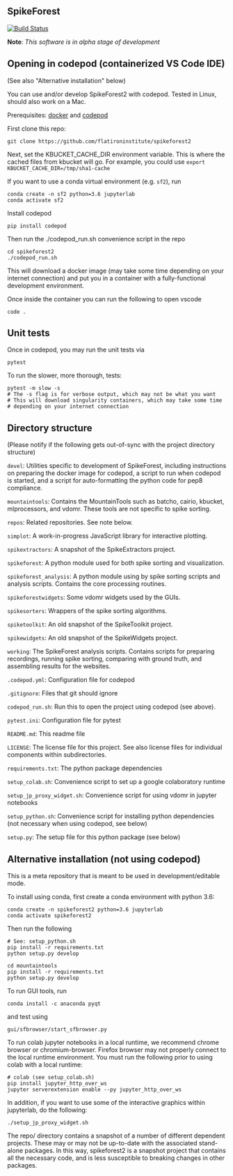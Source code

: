 ## SpikeForest
[![Build Status](https://travis-ci.org/flatironinstitute/spikeforest.svg?branch=master)](https://travis-ci.org/flatironinstitute/spikeforest)

**Note**: *This software is in alpha stage of development*

## Opening in codepod (containerized VS Code IDE)

(See also "Alternative installation" below)

You can use and/or develop SpikeForest2 with codepod. Tested in Linux, should also work on a Mac.

Prerequisites: [docker](https://docs.docker.com/) and [codepod](https://github.com/magland/codepod)

First clone this repo:

```
git clone https://github.com/flatironinstitute/spikeforest2
```

Next, set the KBUCKET_CACHE_DIR environment variable. This is where the cached files from kbucket will go. For example, you could use `export KBUCKET_CACHE_DIR=/tmp/sha1-cache`

If you want to use a conda virtual environment (e.g. `sf2`), run 
```
conda create -n sf2 python=3.6 jupyterlab
conda activate sf2
```

Install codepod
```
pip install codepod
```

Then run the ./codepod_run.sh convenience script in the repo

```
cd spikeforest2
./codepod_run.sh
```

This will download a docker image (may take some time depending on your internet connection) and put you in a container with a fully-functional development environment.

Once inside the container you can run the following to open vscode
```
code .
```

## Unit tests

Once in codepod, you may run the unit tests via

```
pytest
```

To run the slower, more thorough, tests:
```
pytest -m slow -s
# The -s flag is for verbose output, which may not be what you want
# This will download singularity containers, which may take some time
# depending on your internet connection
```

## Directory structure

(Please notify if the following gets out-of-sync with the project directory structure)

`devel`: Utilities specific to development of SpikeForest, including instructions on preparing the docker image for codepod, a script to run when codepod is started, and a script for auto-formatting the python code for pep8 compliance.

`mountaintools`: Contains the MountainTools such as batcho, cairio, kbucket, mlprocessors, and vdomr. These tools are not specific to spike sorting.

`repos`: Related repositories. See note below.

`simplot`: A work-in-progress JavaScript library for interactive plotting.

`spikextractors`: A snapshot of the SpikeExtractors project.

`spikeforest`: A python module used for both spike sorting and visualization.

`spikeforest_analysis`: A python module using by spike sorting scripts and analysis scripts. Contains the core processing routines.

`spikeforestwidgets`: Some vdomr widgets used by the GUIs.

`spikesorters`: Wrappers of the spike sorting algorithms.

`spiketoolkit`: An old snapshot of the SpikeToolkit project.

`spikewidgets`: An old snapshot of the SpikeWidgets project.

`working`: The SpikeForest analysis scripts. Contains scripts for preparing recordings, running spike sorting, comparing with ground truth, and assembling results for the websites.

`.codepod.yml`: Configuration file for codepod

`.gitignore`: Files that git should ignore

`codepod_run.sh`: Run this to open the project using codepod (see above).

`pytest.ini`: Configuration file for pytest

`README.md`: This readme file

`LICENSE`: The license file for this project. See also license files for individual components within subdirectories.

`requirements.txt`: The python package dependencies

`setup_colab.sh`: Convenience script to set up a google colaboratory runtime

`setup_jp_proxy_widget.sh`: Convenience script for using vdomr in jupyter notebooks

`setup_python.sh`: Convenience script for installing python dependencies (not necessary when using codepod, see below)

`setup.py`: The setup file for this python package (see below)

## Alternative installation (not using codepod)

This is a meta repository that is meant to be used in development/editable mode.

To install using conda, first create a conda environment with python 3.6:

```
conda create -n spikeforest2 python=3.6 jupyterlab
conda activate spikeforest2
```

Then run the following

```
# See: setup_python.sh
pip install -r requirements.txt
python setup.py develop

cd mountaintools
pip install -r requirements.txt
python setup.py develop
```

To run GUI tools, run
```
conda install -c anaconda pyqt
```
and test using
```
gui/sfbrowser/start_sfbrowser.py
```

To run colab jupyter notebooks in a local runtime, we recommend chrome browser or chromium-browser. Firefox browser may not properly connect to the local runtime environment. You must run the following prior to using colab with a local runtime:

```
# colab (see setup_colab.sh)
pip install jupyter_http_over_ws
jupyter serverextension enable --py jupyter_http_over_ws
```

In addition, if you want to use some of the interactive graphics within jupyterlab, do the following:

```
./setup_jp_proxy_widget.sh
```

The repo/ directory contains a snapshot of a number of different dependent projects. These may or may not be up-to-date with the associated stand-alone packages. In this way, spikeforest2 is a snapshot project that contains all the necessary code, and is less susceptible to breaking changes in other packages.

